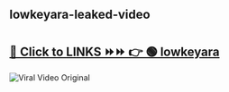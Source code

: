 
 ## lowkeyara-leaked-video 

# <h2><a href="https://clipsfans.com/lowkeyara&ref=git">🔗 Click to LINKS ⏩⏩ 👉 🟢 lowkeyara </a></h2>

<a href="https://clipsfans.com/lowkeyara&ref=git" rel="nofollow" data-target="animated-image.originalLink"><img src="https://i.ibb.co.com/xMMVF88/686577567.gif" alt="Viral Video Original" style="max-width: 100%; display: inline-block;" data-target="animated-image.originalImage"></a>
